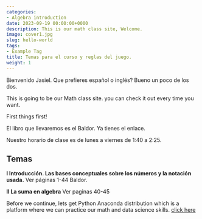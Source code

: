 ```yaml
---
categories:
- Algebra introduction
date: 2023-09-19 00:00:00+0000
description: This is our math class site, Welcome. 
image: cover1.jpg
slug: hello-world
tags:
- Example Tag
title: Temas para el curso y reglas del juego. 
weight: 1
---
```


Bienvenido Jasiel. Que prefieres español o inglés?  Bueno  un poco de los dos. 

This is going to be our  Math class  site. you can check it out every time you want. 

First things first!


El libro que llevaremos es el Baldor. Ya tienes el enlace. 


Nuestro horario de clase es de lunes a viernes de 1:40 a  2:25.

## Temas 

**I  Introducción. Las bases conceptuales sobre los números y la notación usada.** Ver páginas 1-44 Baldor.

**II La suma en algebra**  Ver paginas 40-45



Before we continue, lets get Python Anaconda distribution which is a platform  where we can practice our math and data science skills.
[click here](https://www.anaconda.com/download#downloads)
